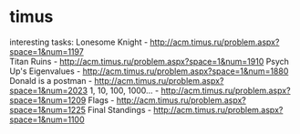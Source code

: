 # timus
interesting tasks:
Lonesome Knight         - http://acm.timus.ru/problem.aspx?space=1&num=1197  
Titan Ruins             - http://acm.timus.ru/problem.aspx?space=1&num=1910
Psych Up's Eigenvalues  - http://acm.timus.ru/problem.aspx?space=1&num=1880
Donald is a postman     - http://acm.timus.ru/problem.aspx?space=1&num=2023
1, 10, 100, 1000...     - http://acm.timus.ru/problem.aspx?space=1&num=1209
Flags                   - http://acm.timus.ru/problem.aspx?space=1&num=1225
Final Standings         - http://acm.timus.ru/problem.aspx?space=1&num=1100 
